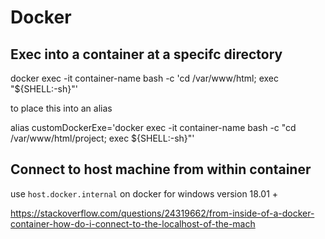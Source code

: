 # Docker

## Exec into a container at a specifc directory

docker exec -it container-name bash -c 'cd /var/www/html; exec "${SHELL:-sh}"'

to place this into an alias

alias customDockerExe='docker exec -it container-name bash -c "cd /var/www/html/project; exec ${SHELL:-sh}"'

## Connect to host machine from within container

use `host.docker.internal` on docker for windows version 18.01 +

https://stackoverflow.com/questions/24319662/from-inside-of-a-docker-container-how-do-i-connect-to-the-localhost-of-the-mach

